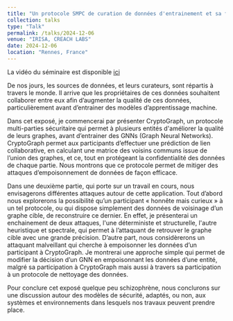 ```yaml
---
title: "Un protocole SMPC de curation de données d'entrainement et sa fragilité aux hypothèses de sécurité : Sécurité et insécurité - dans quel état j’erre, ai-je bien rangé mon modèle de sécurité ? "
collection: talks
type: "Talk"
permalink: /talks/2024-12-06
venue: "IRISA, CREACH LABS"
date: 2024-12-06
location: "Rennes, France"
---
```

La vidéo du séminaire est disponible [ici](https://webinaire.bbb-dinum-scalelite.visio.education.fr/playback/presentation/2.3/966d49559a41137ea3949bf1ef4d7e5868e9c4da-1733478003775) 

De nos jours, les sources de données, et leurs curateurs, sont répartis à travers le monde. Il arrive que les propriétaires de ces données souhaitent collaborer entre eux afin d’augmenter la qualité de ces données, particulièrement avant d’entrainer des modèles d’apprentissage machine.

Dans cet exposé, je commencerai par présenter CryptoGraph, un protocole multi-parties sécuritaire qui permet à plusieurs entités d'améliorer la qualité de leurs graphes, avant d’entrainer des GNNs (Graph Neural Networks). CryptoGraph permet aux participants d’effectuer une prédiction de lien collaborative, en calculant une matrice des voisins communs issue de l’union des graphes, et ce, tout en protégeant la confidentialité des données de chaque partie. Nous montrons que ce protocole permet de mitiger des attaques d’empoisonnement de données de façon efficace.

Dans une deuxième partie, qui porte sur un travail en cours, nous envisagerons différentes attaques autour de cette application. Tout d’abord nous explorerons la possibilité qu’un participant « honnête mais curieux » à un tel protocole, ou qui dispose simplement des données de voisinage d’un graphe cible, de reconstruire ce dernier. En effet, je présenterai un enchainement de deux attaques, l'une déterministe et structurelle, l'autre heuristique et spectrale, qui permet à l’attaquant de retrouver le graphe cible avec une grande précision. D’autre part, nous considèrerons un attaquant malveillant qui cherche à empoisonner les données d’un participant à CryptoGraph. Je montrerai une approche simple qui permet de modifier la décision d’un GNN en empoisonnant les données d’une entité, malgré sa participation à CryptoGraph mais aussi à travers sa participation à un protocole de nettoyage des données.

Pour conclure cet exposé quelque peu schizophrène, nous conclurons sur une discussion autour des modèles de sécurité, adaptés, ou non, aux systèmes et environnements dans lesquels nos travaux peuvent prendre place.
 


